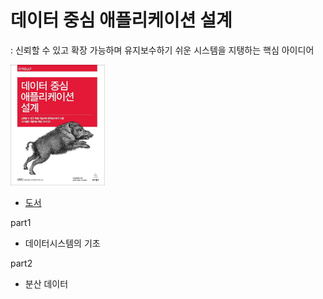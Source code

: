 # 데이터 중심 애플리케이션 설계
: 신뢰할 수 있고 확장 가능하며 유지보수하기 쉬운 시스템을 지탱하는 핵심 아이디어

<img alt="image" height="30%" src="book.jpg" width="30%"/>

- [도서](https://product.kyobobook.co.kr/detail/S000001766328)


part1
- 데이터시스템의 기초

part2
- 분산 데이터

